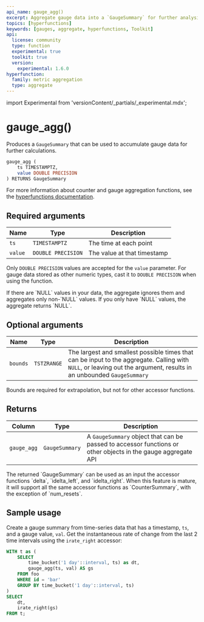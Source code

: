 ```yaml
---
api_name: gauge_agg()
excerpt: Aggregate gauge data into a `GaugeSummary` for further analysis
topics: [hyperfunctions]
keywords: [gauges, aggregate, hyperfunctions, Toolkit]
api:
  license: community
  type: function
  experimental: true
  toolkit: true
  version:
    experimental: 1.6.0
hyperfunction:
  family: metric aggregation
  type: aggregate
---
```


import Experimental from 'versionContent/_partials/_experimental.mdx';

# gauge_agg() <Tag type="toolkit" content="Toolkit" /><Tag type="experimental" content="Experimental" />

Produces a `GaugeSummary` that can be used to accumulate gauge data for further
calculations.

```sql
gauge_agg (
    ts TIMESTAMPTZ,
    value DOUBLE PRECISION
) RETURNS GaugeSummary
```

<Experimental />

For more information about counter and gauge aggregation functions, see the
[hyperfunctions documentation][hyperfunctions-counter-agg].

## Required arguments

|Name|Type|Description
|-|-|-|
|`ts`|`TIMESTAMPTZ`|The time at each point|
|`value`|`DOUBLE PRECISION`|The value at that timestamp|

Only `DOUBLE PRECISION` values are accepted for the `value` parameter. For gauge
data stored as other numeric types, cast it to `DOUBLE PRECISION` when using the
function.

<Highlight type="note">
If there are `NULL` values in your data, the aggregate ignores them and
aggregates only non-`NULL` values. If you only have `NULL` values, the aggregate
returns `NULL`.
</Highlight>

## Optional arguments

|Name|Type|Description|
|-|-|-|
|`bounds`|`TSTZRANGE`|The largest and smallest possible times that can be input to the aggregate. Calling with `NULL`, or leaving out the argument, results in an unbounded `GaugeSummary`|

<Highlight type="important">
Bounds are required for extrapolation, but not for other accessor functions.
</Highlight>

## Returns

|Column|Type|Description|
|-|-|-|
|`gauge_agg`|`GaugeSummary`|A `GaugeSummary` object that can be passed to accessor functions or other objects in the gauge aggregate API|

<Highlight type="important">
The returned `GaugeSummary` can be used as an input the accessor functions
`delta`, `idelta_left`, and `idelta_right`. When this feature is mature, it will support
all the same accessor functions as `CounterSummary`, with the exception of
`num_resets`.
</Highlight>

## Sample usage

Create a gauge summary from time-series data that has a timestamp, `ts`, and a
gauge value, `val`. Get the instantaneous rate of change from the last 2 time
intervals using the `irate_right` accessor:

```sql
WITH t as (
    SELECT
        time_bucket('1 day'::interval, ts) as dt,
        gauge_agg(ts, val) AS gs
    FROM foo
    WHERE id = 'bar'
    GROUP BY time_bucket('1 day'::interval, ts)
)
SELECT
    dt,
    irate_right(gs)
FROM t;
```

[hyperfunctions-counter-agg]: /timescaledb/:currentVersion:/how-to-guides/hyperfunctions/counter-aggregation/
